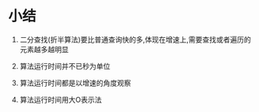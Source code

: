 # 小结

1. 二分查找(折半算法)要比普通查询快的多,体现在增速上,需要查找或者遍历的元素越多越明显

2. 算法运行时间并不已秒为单位

3. 算法运行时间都是以增速的角度观察

4. 算法运行时间用大O表示法
